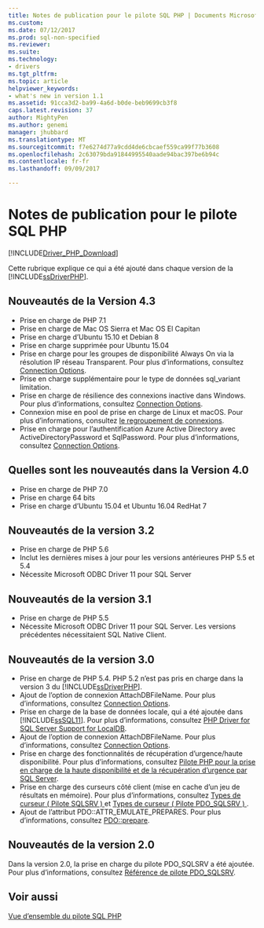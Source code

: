 ```yaml
---
title: Notes de publication pour le pilote SQL PHP | Documents Microsoft
ms.custom: 
ms.date: 07/12/2017
ms.prod: sql-non-specified
ms.reviewer: 
ms.suite: 
ms.technology:
- drivers
ms.tgt_pltfrm: 
ms.topic: article
helpviewer_keywords:
- what's new in version 1.1
ms.assetid: 91cca3d2-ba99-4a6d-b0de-beb9699cb3f8
caps.latest.revision: 37
author: MightyPen
ms.author: genemi
manager: jhubbard
ms.translationtype: MT
ms.sourcegitcommit: f7e6274d77a9cdd4de6cbcaef559ca99f77b3608
ms.openlocfilehash: 2c63079bda91844995540aade94bac397be6b94c
ms.contentlocale: fr-fr
ms.lasthandoff: 09/09/2017

---
```

# <a name="release-notes-for-the-php-sql-driver"></a>Notes de publication pour le pilote SQL PHP
[!INCLUDE[Driver_PHP_Download](../../includes/driver_php_download.md)]

Cette rubrique explique ce qui a été ajouté dans chaque version de la [!INCLUDE[ssDriverPHP](../../includes/ssdriverphp_md.md)].  

## <a name="whats-new-in-version-43"></a>Nouveautés de la Version 4.3

- Prise en charge de PHP 7.1
- Prise en charge de Mac OS Sierra et Mac OS El Capitan
- Prise en charge d’Ubuntu 15.10 et Debian 8
- Prise en charge supprimée pour Ubuntu 15.04
- Prise en charge pour les groupes de disponibilité Always On via la résolution IP réseau Transparent. Pour plus d’informations, consultez [Connection Options](../../connect/php/connection-options.md). 
- Prise en charge supplémentaire pour le type de données sql_variant limitation.
- Prise en charge de résilience des connexions inactive dans Windows. Pour plus d’informations, consultez [Connection Options](../../connect/php/connection-options.md).
- Connexion mise en pool de prise en charge de Linux et macOS. Pour plus d’informations, consultez [le regroupement de connexions](../../connect/php/connection-pooling-microsoft-drivers-for-php-for-sql-server.md).
- Prise en charge pour l’authentification Azure Active Directory avec ActiveDirectoryPassword et SqlPassword. Pour plus d’informations, consultez [Connection Options](../../connect/php/connection-options.md).
  
## <a name="whats-new-in-version-40"></a>Quelles sont les nouveautés dans la Version 4.0 

- Prise en charge de PHP 7.0  
- Prise en charge 64 bits
- Prise en charge d’Ubuntu 15.04 et Ubuntu 16.04 RedHat 7

## <a name="whats-new-in-version-32"></a>Nouveautés de la version 3.2 

- Prise en charge de PHP 5.6   
- Inclut les dernières mises à jour pour les versions antérieures PHP 5.5 et 5.4   
- Nécessite Microsoft ODBC Driver 11 pour SQL Server  
  
## <a name="whats-new-in-version-31"></a>Nouveautés de la version 3.1
 
- Prise en charge de PHP 5.5  
- Nécessite Microsoft ODBC Driver 11 pour SQL Server. Les versions précédentes nécessitaient SQL Native Client.  
  
## <a name="whats-new-in-version-30"></a>Nouveautés de la version 3.0  

- Prise en charge de PHP 5.4.  PHP 5.2 n’est pas pris en charge dans la version 3 du [!INCLUDE[ssDriverPHP](../../includes/ssdriverphp_md.md)].  
- Ajout de l’option de connexion AttachDBFileName. Pour plus d’informations, consultez [Connection Options](../../connect/php/connection-options.md).  
- Prise en charge de la base de données locale, qui a été ajoutée dans [!INCLUDE[ssSQL11](../../includes/sssql11_md.md)]. Pour plus d’informations, consultez [PHP Driver for SQL Server Support for LocalDB](../../connect/php/php-driver-for-sql-server-support-for-localdb.md).
- Ajout de l’option de connexion AttachDBFileName. Pour plus d’informations, consultez [Connection Options](../../connect/php/connection-options.md).  
- Prise en charge des fonctionnalités de récupération d’urgence/haute disponibilité. Pour plus d’informations, consultez [Pilote PHP pour la prise en charge de la haute disponibilité et de la récupération d’urgence par SQL Server](../../connect/php/php-driver-for-sql-server-support-for-high-availability-disaster-recovery.md).
- Prise en charge des curseurs côté client (mise en cache d’un jeu de résultats en mémoire). Pour plus d’informations, consultez [Types de curseur &#40; Pilote SQLSRV &#41; ](../../connect/php/cursor-types-sqlsrv-driver.md) et [Types de curseur &#40; Pilote PDO_SQLSRV &#41; ](../../connect/php/cursor-types-pdo-sqlsrv-driver.md).
- Ajout de l’attribut PDO::ATTR_EMULATE_PREPARES. Pour plus d’informations, consultez [PDO::prepare](../../connect/php/pdo-prepare.md).  
  
## <a name="whats-new-in-version-20"></a>Nouveautés de la version 2.0  
Dans la version 2.0, la prise en charge du pilote PDO_SQLSRV a été ajoutée. Pour plus d’informations, consultez [Référence de pilote PDO_SQLSRV](../../connect/php/pdo-sqlsrv-driver-reference.md).  
  
## <a name="see-also"></a>Voir aussi  
[Vue d’ensemble du pilote SQL PHP](../../connect/php/overview-of-the-php-sql-driver.md)
  

